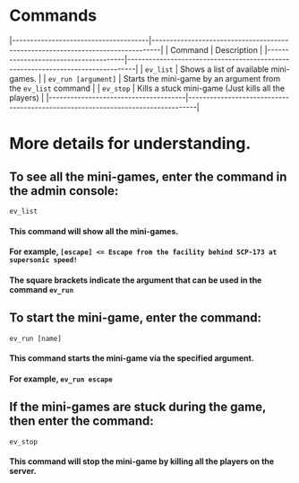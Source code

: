 # Commands

|--------------------------------------|--------------------------------------------------------------------------------|
| Command                              | Description                                                                    |
|--------------------------------------|--------------------------------------------------------------------------------|
|             `ev_list`                | Shows a list of available mini-games.                                          |
|         `ev_run [argument]`          | Starts the mini-game by an argument from the `ev_list` command                 |
|             `ev_stop`                | Kills a stuck mini-game (Just kills all the players)                           |
|--------------------------------------|--------------------------------------------------------------------------------|

# More details for understanding.

## To see all the mini-games, enter the command in the admin console:
``ev_list``
#### This command will show all the mini-games.
#### For example, ``[escape] <= Escape from the facility behind SCP-173 at supersonic speed!``
#### The square brackets indicate the argument that can be used in the command ``ev_run``

## To start the mini-game, enter the command:
``ev_run [name]``
#### This command starts the mini-game via the specified argument.
#### For example, ``ev_run escape``

## If the mini-games are stuck during the game, then enter the command:
``ev_stop``
#### This command will stop the mini-game by killing all the players on the server.
